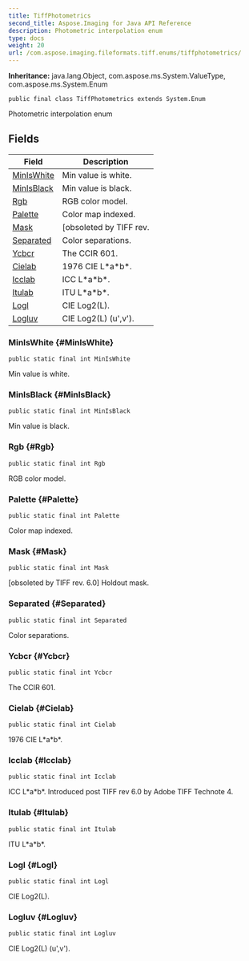 ```yaml
---
title: TiffPhotometrics
second_title: Aspose.Imaging for Java API Reference
description: Photometric interpolation enum
type: docs
weight: 20
url: /com.aspose.imaging.fileformats.tiff.enums/tiffphotometrics/
---
```

**Inheritance:**
java.lang.Object, com.aspose.ms.System.ValueType, com.aspose.ms.System.Enum
```
public final class TiffPhotometrics extends System.Enum
```

Photometric interpolation enum
## Fields

| Field | Description |
| --- | --- |
| [MinIsWhite](#MinIsWhite) | Min value is white. |
| [MinIsBlack](#MinIsBlack) | Min value is black. |
| [Rgb](#Rgb) | RGB color model. |
| [Palette](#Palette) | Color map indexed. |
| [Mask](#Mask) | [obsoleted by TIFF rev. |
| [Separated](#Separated) | Color separations. |
| [Ycbcr](#Ycbcr) | The CCIR 601. |
| [Cielab](#Cielab) | 1976 CIE L\*a\*b\*. |
| [Icclab](#Icclab) | ICC L\*a\*b\*. |
| [Itulab](#Itulab) | ITU L\*a\*b\*. |
| [Logl](#Logl) | CIE Log2(L). |
| [Logluv](#Logluv) | CIE Log2(L) (u',v'). |
### MinIsWhite {#MinIsWhite}
```
public static final int MinIsWhite
```


Min value is white.

### MinIsBlack {#MinIsBlack}
```
public static final int MinIsBlack
```


Min value is black.

### Rgb {#Rgb}
```
public static final int Rgb
```


RGB color model.

### Palette {#Palette}
```
public static final int Palette
```


Color map indexed.

### Mask {#Mask}
```
public static final int Mask
```


[obsoleted by TIFF rev. 6.0] Holdout mask.

### Separated {#Separated}
```
public static final int Separated
```


Color separations.

### Ycbcr {#Ycbcr}
```
public static final int Ycbcr
```


The CCIR 601.

### Cielab {#Cielab}
```
public static final int Cielab
```


1976 CIE L\*a\*b\*.

### Icclab {#Icclab}
```
public static final int Icclab
```


ICC L\*a\*b\*. Introduced post TIFF rev 6.0 by Adobe TIFF Technote 4.

### Itulab {#Itulab}
```
public static final int Itulab
```


ITU L\*a\*b\*.

### Logl {#Logl}
```
public static final int Logl
```


CIE Log2(L).

### Logluv {#Logluv}
```
public static final int Logluv
```


CIE Log2(L) (u',v').

